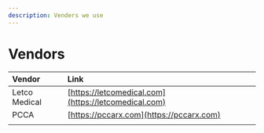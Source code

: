 ```yaml
---
description: Venders we use
---
```


# Vendors



| Vendor | Link |  |
| :--- | :--- | :--- |
| Letco Medical | [https://letcomedical.com](https://letcomedical.com) |  |
| PCCA  | [https://pccarx.com](https://pccarx.com) |  |
|  |  |  |

